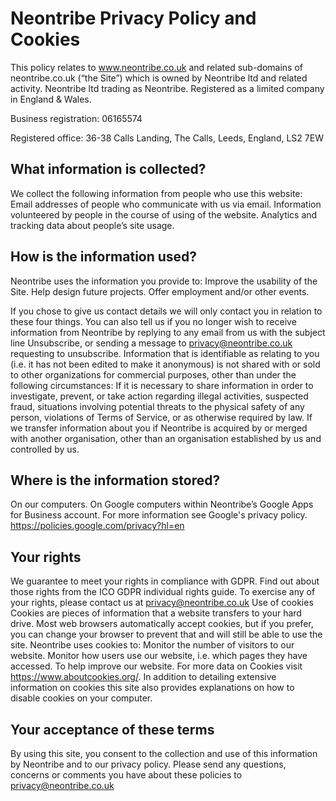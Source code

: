 # Neontribe Privacy Policy and Cookies

This policy relates to www.neontribe.co.uk and related sub-domains of neontribe.co.uk (“the Site”) which is owned by Neontribe ltd and related activity. Neontribe ltd trading as Neontribe. Registered as a limited company in England & Wales.

Business registration: 06165574

Registered office: 36-38 Calls Landing, The Calls, Leeds, England, LS2 7EW

## What information is collected?

We collect the following information from people who use this website:
Email addresses of people who communicate with us via email.
Information volunteered by people in the course of using of the website.
Analytics and tracking data about people’s site usage.

## How is the information used?

Neontribe uses the information you provide to:
Improve the usability of the Site.
Help design future projects.
Offer employment and/or other events.

If you chose to give us contact details we will only contact you in relation to these four things. You can also tell us if you no longer wish to receive information from Neontribe by replying to any email from us with the subject line Unsubscribe, or sending a message to privacy@neontribe.co.uk requesting to unsubscribe.
Information that is identifiable as relating to you (i.e. it has not been edited to make it anonymous) is not shared with or sold to other organizations for commercial purposes, other than under the following circumstances:
If it is necessary to share information in order to investigate, prevent, or take action regarding illegal activities, suspected fraud, situations involving potential threats to the physical safety of any person, violations of Terms of Service, or as otherwise required by law.
If we transfer information about you if Neontribe is acquired by or merged with another organisation, other than an organisation established by us and controlled by us.

## Where is the information stored?

On our computers.
On Google computers within Neontribe’s Google Apps for Business account.
For more information see Google's privacy policy. https://policies.google.com/privacy?hl=en

## Your rights

We guarantee to meet your rights in compliance with GDPR. Find out about those rights from the ICO GDPR individual rights guide. To exercise any of your rights, please contact us at privacy@neontribe.co.uk
Use of cookies
Cookies are pieces of information that a website transfers to your hard drive. Most web browsers automatically accept cookies, but if you prefer, you can change your browser to prevent that and will still be able to use the site.
Neontribe uses cookies to:
Monitor the number of visitors to our website.
Monitor how users use our website, i.e. which pages they have accessed.
To help improve our website.
For more data on Cookies visit https://www.aboutcookies.org/. In addition to detailing extensive information on cookies this site also provides explanations on how to disable cookies on your computer.

## Your acceptance of these terms

By using this site, you consent to the collection and use of this information by Neontribe and to our privacy policy. Please send any questions, concerns or comments you have about these policies to privacy@neontribe.co.uk
